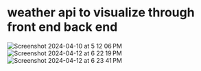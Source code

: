 # weather api to visualize through front end back end
![Screenshot 2024-04-10 at 5 12 06 PM](https://github.com/Abhisingh980/weather_api_cityname/assets/117198027/8adf5119-5c48-49b3-87c2-4ff1cfa8d40f)
![Screenshot 2024-04-12 at 6 22 19 PM](https://github.com/Abhisingh980/weather_api_cityname/assets/117198027/3e4e972b-7a58-41b1-9645-bdc4d2703602)
![Screenshot 2024-04-12 at 6 23 41 PM](https://github.com/Abhisingh980/weather_api_cityname/assets/117198027/a0f462c2-032b-4520-af1d-7f9ccbcfb10b)
